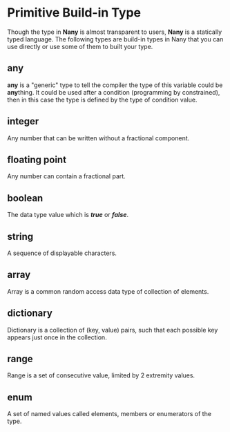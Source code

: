 Primitive Build-in Type
=======================
Though the type in **Nany** is almost transparent to users, **Nany** is a statically typed language. The following types are build-in types in Nany that you can use directly or use some of them to built your type. 

any
---
**any** is a "generic" type to tell the compiler the type of this variable could be **any**thing. It could be used after a condition (programming by constrained), 
then in this case the type is defined by the type of condition value. 


integer
-------
Any number that can be written without a fractional component.


floating point
--------------
Any number can contain a fractional part.


boolean
-------
The data type value which is ***true*** or ***false***.


string
------
A sequence of displayable characters.


array
-----
Array is a common random access data type of collection of elements.


dictionary
----------
Dictionary is a collection of (key, value) pairs, such that each possible key appears 
just once in the collection.

range
-----
Range is a set of consecutive value, limited by 2 extremity values.

enum
----
A set of named values called elements, members or enumerators of the type.



